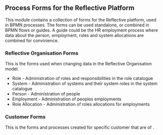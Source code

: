 ## Process Forms for the Reflective Platform ##

This module contains a collection of forms for the Reflective platform, used
in BPMN processes. The forms can be used standalone, or combined in BPMN flows
or guides. A guide could be the HR employment process where data about the person,
employment, roles and system allocations are combined for convinience.

### Reflective Organisation Forms ###

This is the forms used when changing data in the Reflective Organisation model.

* Role - Administration of roles and responsibilities in the role catalogue
* System - Administration of systems and their system roles in the system catalogue
* Person - Administration of people
* Employment - Administration of peoples employments
* Role Allocation - Administration of roles allocations for employments

### Customer Forms ###

This is the forms and processes created for specific customer that are of .
